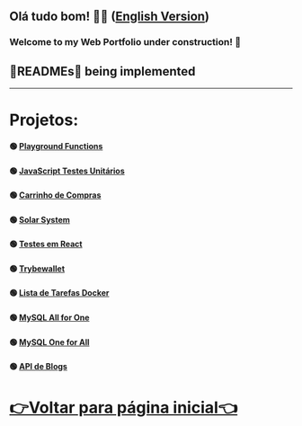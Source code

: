 <h2>Olá tudo bom! 👋🤓 (<a href="https://github.com/PFonsecaFV/PFonsecaFV.github.io/blob/main/README_EN.md">English Version</a>)</h2> 

### Welcome to my Web Portfolio under construction! 🚧

## 🚧READMEs🚧 being implemented

---

# Projetos:

#### 🟢 [Playground Functions](https://github.com/PFonsecaFV?tab=repositories#:~:text=project%2Dplayground%2Dfunctions) </br>
#### 🟢 [JavaScript Testes Unitários](https://github.com/PFonsecaFV/project-js-unit-tests) </br>
#### 🟢 [Carrinho de Compras](https://github.com/PFonsecaFV/project-shopping-cart) </br>
#### 🟢 [Solar System](https://github.com/PFonsecaFV/project-solar-system) </br>
#### 🟢 [Testes em React](https://github.com/PFonsecaFV/project-react-testing-library) </br>
#### 🟢 [Trybewallet](https://github.com/PFonsecaFV/project-trybewallet) </br>
#### 🟢 [Lista de Tarefas Docker](https://github.com/PFonsecaFV/project-docker-todo-list) </br>
#### 🟢 [MySQL All for One](https://github.com/PFonsecaFV/project-mysql-all-for-one) </br>
#### 🟢 [MySQL One for All](https://github.com/PFonsecaFV/project-mysql-one-for-all) </br>
#### 🟢 [API de Blogs](https://github.com/PFonsecaFV/project-blogs-api) </br>

# [👉Voltar para página inicial👈](https://github.com/PFonsecaFV)
